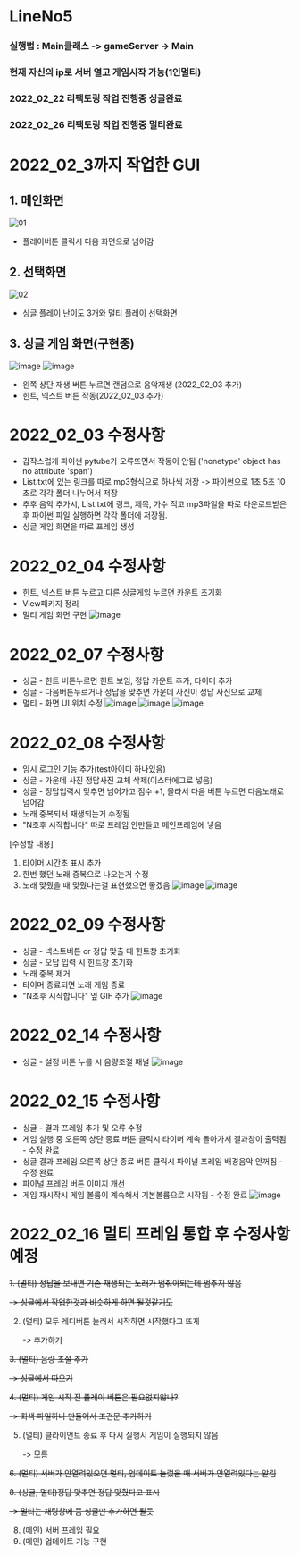 # LineNo5
### 실행법 : Main클래스 -> gameServer -> Main 
### 현재 자신의 ip로 서버 열고 게임시작 가능(1인멀티)
### 2022_02_22 리팩토링 작업 진행중 싱글완료
### 2022_02_26 리팩토링 작업 진행중 멀티완료

# 2022_02_3까지 작업한 GUI
## 1. 메인화면
![01](https://user-images.githubusercontent.com/76654360/151514062-cec0e935-dec5-4767-bb2e-a54ebca71ad8.jpg)
  * 플레이버튼 클릭시 다음 화면으로 넘어감

## 2. 선택화면
![02](https://user-images.githubusercontent.com/76654360/151514145-558a90bb-3182-4ed4-b84e-18d69086f530.jpg)
  * 싱글 플레이 난이도 3개와 멀티 플레이 선택화면

## 3. 싱글 게임 화면(구현중)
![image](https://user-images.githubusercontent.com/76654360/152303822-9da3b317-9ef0-4c16-9904-4d91474b86a4.png)
![image](https://user-images.githubusercontent.com/76654360/152303862-5e74632e-2bcc-4cbb-8437-551f438eed5a.png)
  * 왼쪽 상단 재생 버튼 누르면 랜덤으로 음악재생 (2022_02_03 추가)
  * 힌트, 넥스트 버튼 작동(2022_02_03 추가)

    
# 2022_02_03 수정사항
 * 갑작스럽게 파이썬 pytube가 오류뜨면서 작동이 안됨 ('nonetype' object has no attribute 'span')
 * List.txt에 있는 링크를 따로 mp3형식으로 하나씩 저장 -> 파이썬으로 1초 5초 10초로 각각 폴더 나누어서 저장
 * 추후 음악 추가시, List.txt에 링크, 제목, 가수 적고 mp3파일을 따로 다운로드받은 후 파이썬 파일 실행하면 각각 폴더에 저장됨.
 * 싱글 게임 화면을 따로 프레임 생성

# 2022_02_04 수정사항
 * 힌트, 넥스트 버튼 누르고 다른 싱글게임 누르면 카운트 초기화
 * View패키지 정리
 * 멀티 게임 화면 구현
![image](https://user-images.githubusercontent.com/76654360/152489100-b98f89db-e4d1-40a6-92dd-1cb9252ccf93.png)


# 2022_02_07 수정사항
 * 싱글 - 힌트 버튼누르면 힌트 보임, 정답 카운트 추가, 타이머 추가
 * 싱글 - 다음버튼누르거나 정답을 맞추면 가운데 사진이 정답 사진으로 교체
 * 멀티 - 화면 UI 위치 수정
![image](https://user-images.githubusercontent.com/76654360/152748830-6c831a11-5955-4227-9986-3d1227f80b59.png)
![image](https://user-images.githubusercontent.com/76654360/152748892-fb37e5a8-f20a-490c-8226-8c3a7f81ef24.png)
![image](https://user-images.githubusercontent.com/76654360/152748973-1706abed-4d1c-4548-b4b4-539fa6a6ce34.png)

# 2022_02_08 수정사항
 * 임시 로그인 기능 추가(test아이디 하나있음)
 * 싱글 - 가운데 사진 정답사진 교체 삭제(이스터에그로 넣음)
 * 싱글 - 정답입력시 맞추면 넘어가고 점수 +1, 몰라서 다음 버튼 누르면 다음노래로 넘어감
 * 노래 중복되서 재생되는거 수정됨
 * "N초후 시작합니다" 따로 프레임 안만들고 메인프레임에 넣음

 [수정할 내용]
 1. 타이머 시간초 표시 추가
 2. 한번 했던 노래 중복으로 나오는거 수정
 3. 노래 맞췄을 때 맞췄다는걸 표현했으면 좋겠음
![image](https://user-images.githubusercontent.com/76654360/152946903-4fdb9b56-3a85-4b38-9d86-7194453d10e1.png)
![image](https://user-images.githubusercontent.com/76654360/152946295-6a46b3d9-0197-46cb-a105-b22cac618bf8.png)

# 2022_02_09 수정사항
 * 싱글 - 넥스트버튼 or 정답 맞출 때 힌트창 초기화
 * 싱글 - 오답 입력 시 힌트창 초기화
 * 노래 중복 제거
 * 타이머 종료되면 노래 게임 종료
 * "N초후 시작합니다" 옆 GIF 추가
 ![image](https://user-images.githubusercontent.com/76654360/153159567-52d4f95a-55bb-4364-945b-d59dd1ee9778.png)

# 2022_02_14 수정사항
 * 싱글 - 설정 버튼 누를 시 음량조절 패널 
![image](https://user-images.githubusercontent.com/76654360/153828838-e55e235c-5035-48cb-890b-30cf0da94768.png)

# 2022_02_15 수정사항
 * 싱글 - 결과 프레임 추가 및 오류 수정
 * 게임 실행 중 오른쪽 상단 종료 버튼 클릭시 타이머 계속 돌아가서 결과창이 출력됨 - 수정 완료
 * 싱글 결과 프레임 오른쪽 상단 종료 버튼 클릭시 파이널 프레임 배경음악 안꺼짐 - 수정 완료
 * 파이널 프레임 버튼 이미지 개선
 * 게임 재시작시 게임 볼륨이 계속해서 기본볼륨으로 시작됨 - 수정 완료
 ![image](https://user-images.githubusercontent.com/76654360/154022798-8d8fbb02-6461-4413-ae03-6591cbe1d941.png)

# 2022_02_16 멀티 프레임 통합 후 수정사항 예정
~~1. (멀티) 정답을 보내면 기존 재생되는 노래가 멈춰야되는데 멈추지 않음~~ 

   ~~-> 싱글에서 작업한것과 비슷하게 하면 될것같기도~~
   

2. (멀티) 모두 레디버튼 눌러서 시작하면 시작했다고 뜨게


   -> 추가하기
   
~~3. (멀티) 음량 조절 추가~~


   ~~-> 싱글에서 따오기~~
   
~~4. (멀티) 게임 시작 전 플레이 버튼은 필요없지않나?~~


   ~~-> 회색 파일하나 만들어서 조건문 추가하기~~
   
5. (멀티) 클라이언트 종료 후 다시 실행시 게임이 실행되지 않음


   -> 모름
   
~~6.  (멀티) 서버가 안열려있으면 멀티, 업데이트 눌렀을 때 서버가 안열려있다는 알림~~


~~8. (싱글, 멀티)정답 맞추면 정답 맞췄다고 표시~~


   ~~-> 멀티는 채팅창에 뜸 싱글만 추가하면 될듯~~

8. (메인) 서버 프레임 필요
9. (메인) 업데이트 기능 구현
